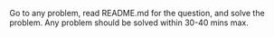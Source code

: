 Go to any problem, read README.md for the question, and solve the problem.
Any problem should be solved within 30-40 mins max.

